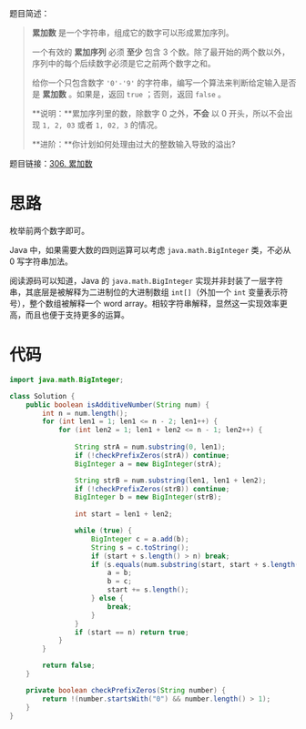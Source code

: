 题目简述：

> **累加数** 是一个字符串，组成它的数字可以形成累加序列。
>
> 一个有效的 **累加序列** 必须 **至少** 包含 3 个数。除了最开始的两个数以外，序列中的每个后续数字必须是它之前两个数字之和。
>
> 给你一个只包含数字 `'0'-'9'` 的字符串，编写一个算法来判断给定输入是否是 **累加数** 。如果是，返回 `true` ；否则，返回 `false` 。
>
> **说明：**累加序列里的数，除数字 0 之外，**不会** 以 0 开头，所以不会出现 `1, 2, 03` 或者 `1, 02, 3` 的情况。
>
> **进阶：**你计划如何处理由过大的整数输入导致的溢出?

题目链接：[306. 累加数](https://leetcode.cn/problems/additive-number/)

# 思路

枚举前两个数字即可。

Java 中，如果需要大数的四则运算可以考虑 `java.math.BigInteger` 类，不必从 0 写字符串加法。

阅读源码可以知道，Java 的 `java.math.BigInteger` 实现并非封装了一层字符串，其底层是被解释为二进制位的大进制数组 `int[]`（外加一个 `int` 变量表示符号），整个数组被解释一个 word array。相较字符串解释，显然这一实现效率更高，而且也便于支持更多的运算。

# 代码

```java
import java.math.BigInteger;

class Solution {
    public boolean isAdditiveNumber(String num) {
        int n = num.length();
        for (int len1 = 1; len1 <= n - 2; len1++) {
            for (int len2 = 1; len1 + len2 <= n - 1; len2++) {
                
                String strA = num.substring(0, len1);
                if (!checkPrefixZeros(strA)) continue;
                BigInteger a = new BigInteger(strA);

                String strB = num.substring(len1, len1 + len2);
                if (!checkPrefixZeros(strB)) continue;
                BigInteger b = new BigInteger(strB);
                
                int start = len1 + len2;

                while (true) {
                    BigInteger c = a.add(b);
                    String s = c.toString();
                    if (start + s.length() > n) break;
                    if (s.equals(num.substring(start, start + s.length()))) {
                        a = b;
                        b = c;
                        start += s.length();
                    } else {
                        break;
                    }
                }
                if (start == n) return true;
            }
        }

        return false;
    }

    private boolean checkPrefixZeros(String number) {
        return !(number.startsWith("0") && number.length() > 1);
    }
}
```


